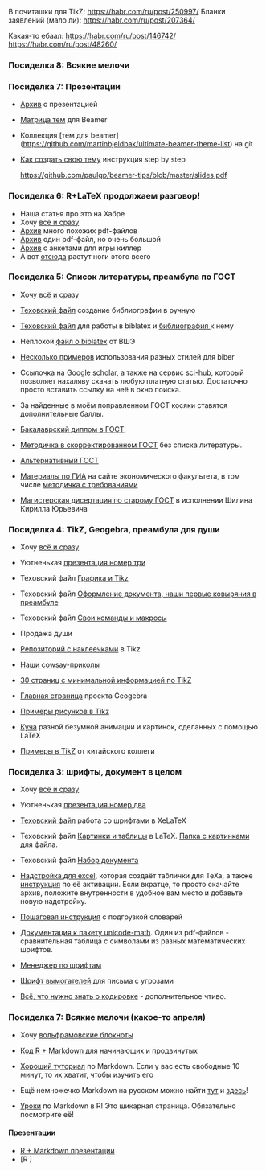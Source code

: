 В почиташки для TikZ: https://habr.com/ru/post/250997/
Бланки заявлений (мало ли): https://habr.com/ru/post/207364/

Какая-то ебаал: https://habr.com/ru/post/146742/
https://habr.com/ru/post/48260/

### Посиделка 8: Всякие мелочи

### Посиделка 7: Презентации

* [Архив](https://github.com/FUlyankin/LaTeX/raw/master/Logi_2018/sem_5/Prezentation.zip) с презентацией
*  [Матрица тем](https://www.hartwork.org/beamer-theme-matrix/) для Beamer
* Коллекция [тем для beamer] (https://github.com/martinbjeldbak/ultimate-beamer-theme-list) на git
* [Как создать свою тему](http://hamaluik.com/posts/better-beamer-themes/) инструкция step by step

   https://github.com/paulgp/beamer-tips/blob/master/slides.pdf



### Посиделка 6: R+LaTeX продолжаем разговор!
* Наша статья про это на Хабре
* Хочу [всё и сразу]( )
* [Архив]( ) много похожих pdf-файлов
* [Архив]( ) один pdf-файл, но очень большой
* [Архив]( ) с анкетами для игры киллер
* А вот [отсюда](https://botthoughts.wordpress.com/2012/05/17/generating-reports-for-different-data-sets-using-brew-and-knitr/) растут ноги этого всего


### Посиделка 5: Список литературы, преамбула по ГОСТ
* Хочу [всё и сразу](https://raw.githubusercontent.com/FUlyankin/LaTeX/master/Logi_2018/sem_4/sem_4.zip)
* [Texовский файл](https://github.com/FUlyankin/LaTeX/raw/master/Logi_2018/sem_4/Bibliograthy/my_bibliograthy.tex) создание библиографии в ручную
* [Texовский файл](https://github.com/FUlyankin/LaTeX/raw/master/Logi_2018/sem_4/Bibliograthy/biblatex/my_book.tex) для работы в biblatex и [библиография ](https://github.com/FUlyankin/LaTeX/blob/master/Logi_2018/sem_4/Bibliograthy/biblatex/ex_biblio.bib) к нему
* Неплохой [файл о biblatex](https://github.com/FUlyankin/LaTeX/blob/master/Logi_2018/sem_4/Bibliograthy/HSE.pdf) от ВШЭ
* [Несколько примеров](https://ru.sharelatex.com/learn/Biblatex_bibliography_styles) использования разных стилей для biber
* Ссылочка на [Google scholar](https://scholar.google.ru/), а также на сервис [sci-hub](http://www.sci-hub.tw/), который позволяет нахаляву скачать любую платную статью. Достаточно просто вставить ссылку на неё в окно поиска.

* За найденные в моём поправленном ГОСТ косяки ставятся дополнительные баллы.
* [Бакалаврский диплом в ГОСТ](https://github.com/FUlyankin/LaTeX/raw/master/preamble/My_gost_diploma.zip),
* [Методичка в скорректированном ГОСТ](https://github.com/FUlyankin/LaTeX/raw/master/preamble/My_gost_metodichka.zip) без списка литературы.
* [Альтернативный ГОСТ](https://github.com/AndreyAkinshin/Russian-Phd-LaTeX-Dissertation-Template)
* [Материалы по ГИА](http://economy.ranepa.ru/studentam/gia/) на сайте экономического факультета, в том числе [методичка с требованиями](http://economy.ranepa.ru/new/wp-content/uploads/2016/03/Metod-oform-bakalavr-2016.pdf)
* [Магистерская дисертация по старому ГОСТ](https://github.com/FUlyankin/LaTeX/blob/master/preamble/KShilin_gost.zip) в исполнении Шилина Кирилла Юрьевича







### Посиделка 4: TikZ, Geogebra, преамбула для души

* Хочу [всё и сразу]( )
* Уютненькая [презентация номер три]( )
* Texовский файл [Графика и Tikz]( )
* Texовский файл [Оформление документа, наши первые ковыряния в преамбуле]( )
* Texовский файл [Свои команды и макросы]( )
* Продажа души
* [Репозиторий с наклеечками](https://github.com/FUlyankin/stickers) в Tikz
* [Наши cowsay-приколы]( )

*  [30 страниц с минимальной информацией по TikZ](http://cremeronline.com/LaTeX/minimaltikz.pdf )
*  [Главная страница](https://www.geogebra.org/cms/ru/) проекта Geogebra
*  [Примеры рисунков в Tikz](http://www.texample.net/tikz/)                
*  [Куча](http://tex.stackexchange.com/questions/158668/nice-scientific-pictures-show-off) разной безумной анимации и картинок, сделанных с помощью LaTeX
* [Примеры в TikZ](https://sites.google.com/site/kochiuyu/Tikz#TOC-Labor-Supply-Decision) от китайского коллеги


### Посиделка 3: шрифты, документ в целом

* Хочу [всё и сразу]( )
* Уютненькая [презентация номер два]( )

* [Texовский файл]( ) работа со шрифтами в XeLaTeX
* Texовский файл [Картинки и таблицы]( ) в LaTeX. [Папка с картинками]( ) для файла.
* Texовский файл [Набор документа]( )

* [Надстройка для excel](https://www.ctan.org/pkg/excel2latex), которая создаёт таблички для TeXa, а также [инструкция](http://tex.stackexchange.com/questions/24897/using-excel2latex-in-excel-2010) по её активации. Если вкратце, то просто скачайте архив, положите внутренности в удобное вам место и добавьте новую надстройку.
* [Пошаговая инструкция](http://blog.harrix.org/article/656) с подгрузкой словарей

* [Документация к пакету unicode-math](https://www.ctan.org/pkg/unicode-math). Один из pdf-файлов - сравнительная таблица с символами из разных математических шрифтов.
* [Менеджер по шрифтам](http://fontba.se/)
* [Шрифт вымогателей](http://www.dafont.com/phorssa.font) для письма с угрозами
* [Всё, что нужно знать о кодировке]( http://local.joelonsoftware.com/wiki/%D0%90%D0%B1%D1%81%D0%BE%D0%BB%D1%8E%D1%82%D0%BD%D1%8B%D0%B9_%D0%9C%D0%B8%D0%BD%D0%B8%D0%BC%D1%83%D0%BC,_%D0%BA%D0%BE%D1%82%D0%BE%D1%80%D1%8B%D0%B9_%D0%9A%D0%B0%D0%B6%D0%B4%D1%8B%D0%B9_%D0%A0%D0%B0%D0%B7%D1%80%D0%B0%D0%B1%D0%BE%D1%82%D1%87%D0%B8%D0%BA_%D0%9F%D1%80%D0%BE%D0%B3%D1%80%D0%B0%D0%BC%D0%BC%D0%BD%D0%BE%D0%B3%D0%BE_%D0%9E%D0%B1%D0%B5%D1%81%D0%BF%D0%B5%D1%87%D0%B5%D0%BD%D0%B8%D1%8F_%D0%9E%D0%B1%D1%8F%D0%B7%D0%B0%D1%82%D0%B5%D0%BB%D1%8C%D0%BD%D0%BE_%D0%94%D0%BE%D0%BB%D0%B6%D0%B5%D0%BD_%D0%97%D0%BD%D0%B0%D1%82%D1%8C_%D0%BE_Unicode_%D0%B8_%D0%9D%D0%B0%D0%B1%D0%BE%D1%80%D0%B0%D1%85_%D0%A1%D0%B8%D0%BC%D0%B2%D0%BE%D0%BB%D0%BE%D0%B2) - дополнительное чтиво.













### Посиделка 7: Всякие мелочи (какое-то апреля)

* Хочу [вольфрамовские блокноты]( )

* [Код R + Markdown]( ) для начинающих и продвинутых
* [Хороший туториал](http://www.markdowntutorial.com/) по Markdown. Если у вас есть свободные 10 минут, то их хватит, чтобы изучить его
* Ещё немножечко Markdown на русском можно найти [тут](http://opp.psy.msu.ru/help.php?file=markdown.html) и [здесь](http://opp.psy.msu.ru/help.php?file=advanced_markdown.html)!
* [Уроки](http://rmarkdown.rstudio.com/) по Markdown в R! Это шикарная страница. Обязательно посмотрите её!

#### Презентации
* [R + Markdown презентации]( )
* [R ]
